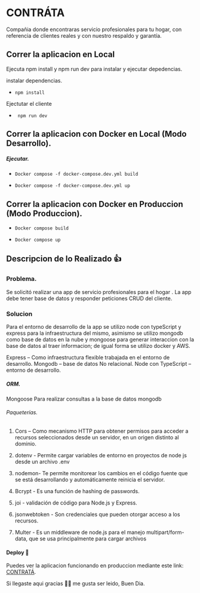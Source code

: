 # CONTRÁTA

Compañia donde encontraras servicio profesionales para tu hogar, con referencia de clientes reales y con nuestro respaldo y garantía.

## Correr la aplicacion en Local
Ejecuta npm install y npm run dev para instalar y ejecutar depedencias.

instalar dependencias.

- `npm install`

Ejectutar el cliente

- ` npm run dev`

## Correr la aplicacion con Docker en Local (Modo Desarrollo).

##### Ejecutar.

- `Docker compose -f docker-compose.dev.yml build`

- `Docker compose -f docker-compose.dev.yml up`

## Correr la aplicacion con Docker en Produccion (Modo Produccion).

- `Docker compose build`

- `Docker compose up`

## Descripcion de lo Realizado 👍 

### Problema.

Se solicitó realizar una app de servicio profesionales para el hogar . La app debe tener base de datos y responder peticiones CRUD del cliente.

### Solucion

Para el entorno de desarrollo de la app se utilizo node con typeScript y express para la infraestructura del mismo, asimismo se utilizo mongodb como base de datos en la nube y mongoose para generar interaccion con la base de datos al traer informacion; de igual forma se utilizo docker y AWS.

Express – Como infraestructura flexible trabajada en el entorno de desarrollo.
Mongodb – base de datos No relacional.
Node con TypeScript  – entorno de desarrollo.

##### ORM.

Mongoose Para realizar consultas a la base de datos mongodb

###### Paqueterías.

1. Cors – Como mecanismo HTTP para obtener permisos para acceder a recursos seleccionados desde un servidor, en un origen distinto al dominio.

1. dotenv - Permite cargar variables de entorno en proyectos de node js desde un archivo .env

1. nodemon- Te permite monitorear los cambios en el código fuente que se está desarrollando y automáticamente reinicia el servidor.

1. Bcrypt - Es una función de hashing de passwords.

1.  joi - validación de código para Node.js y Express.

1. jsonwebtoken - Son credenciales que pueden otorgar acceso a los recursos.

1. Multer - Es un middleware de node.js para el manejo multipart/form-data, que se usa principalmente para cargar archivos



#### Deploy 🚀
Puedes ver la aplicacion funcionando en produccion mediante este link: [CONTRATÁ](https://contrata.vercel.app/ "CONTRATÁ").

Si llegaste aqui gracias 🙏🏼 me gusta ser leido, Buen Dia.
